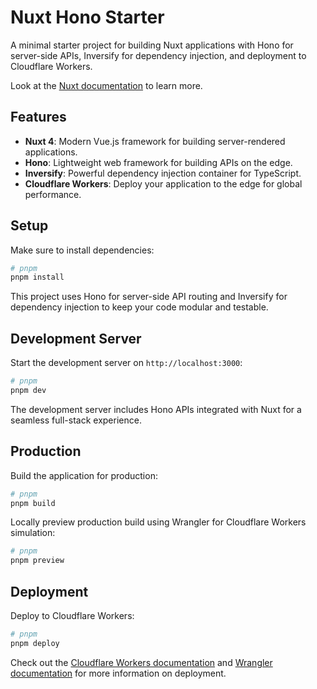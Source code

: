 # Nuxt Hono Starter

A minimal starter project for building Nuxt applications with Hono for server-side APIs, Inversify for dependency injection, and deployment to Cloudflare Workers.

Look at the [Nuxt documentation](https://nuxt.com/docs/getting-started/introduction) to learn more.

## Features

- **Nuxt 4**: Modern Vue.js framework for building server-rendered applications.
- **Hono**: Lightweight web framework for building APIs on the edge.
- **Inversify**: Powerful dependency injection container for TypeScript.
- **Cloudflare Workers**: Deploy your application to the edge for global performance.

## Setup

Make sure to install dependencies:

```bash
# pnpm
pnpm install
```

This project uses Hono for server-side API routing and Inversify for dependency injection to keep your code modular and testable.

## Development Server

Start the development server on `http://localhost:3000`:

```bash
# pnpm
pnpm dev
```

The development server includes Hono APIs integrated with Nuxt for a seamless full-stack experience.

## Production

Build the application for production:

```bash
# pnpm
pnpm build
```

Locally preview production build using Wrangler for Cloudflare Workers simulation:

```bash
# pnpm
pnpm preview
```

## Deployment

Deploy to Cloudflare Workers:

```bash
# pnpm
pnpm deploy
```

Check out the [Cloudflare Workers documentation](https://developers.cloudflare.com/workers/) and [Wrangler documentation](https://developers.cloudflare.com/workers/wrangler/) for more information on deployment.
